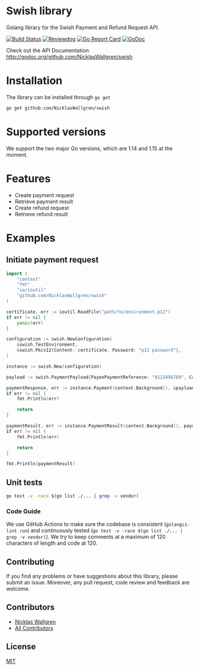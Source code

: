 # Swish library

Golang library for the Swish Payment and Refund Request API.

[![Build Status](https://github.com/NicklasWallgren/swish/workflows/Test/badge.svg)](https://github.com/NicklasWallgren/swish/actions?query=workflow%3ATest)
[![Reviewdog](https://github.com/NicklasWallgren/bankid/workflows/reviewdog/badge.svg)](https://github.com/NicklasWallgren/bankid/actions?query=workflow%3Areviewdog)
[![Go Report Card](https://goreportcard.com/badge/github.com/NicklasWallgren/swish)](https://goreportcard.com/report/github.com/NicklasWallgren/swish)
[![GoDoc](https://godoc.org/github.com/NicklasWallgren/swish?status.svg)](https://godoc.org/github.com/NicklasWallgren/swish) 

Check out the API Documentation http://godoc.org/github.com/NicklasWallgren/swish

# Installation
The library can be installed through `go get` 
```bash
go get github.com/NicklasWallgren/swish
```

# Supported versions
We support the two major Go versions, which are 1.14 and 1.15 at the moment.

# Features
- Create payment request
- Retrieve payment result
- Create refund request
- Retrieve refund result

# Examples 

## Initiate payment request
```go
import (
    "context"
    "fmt"
    "io/ioutil"
    "github.com/NicklasWallgren/swish"
)

certificate, err := ioutil.ReadFile("path/to/environment.p12")
if err != nil {
    panic(err)
}

configuration := swish.NewConfiguration(
    &swish.TestEnvironment,
    &swish.Pkcs12{Content: certificate, Password: "p12 password"},
)

instance := swish.New(configuration)

payload := swish.PaymentPayload{PayeePaymentReference: "0123456789", CallbackUrl: "https://myfakehost.se/swishcallback.cfm", PayeeAlias: "9871065216", PayerAlias: "1231181189", Amount: "100", Currency: "SEK"}

paymentResponse, err := instance.Payment(context.Background(), &payload)
if err != nil {
    fmt.Println(err)

    return
}

paymentResult, err := instance.PaymentResult(context.Background(), paymentResponse.Id)
if err != nil {
    fmt.Println(err)

    return
}

fmt.Println(paymentResult)
```

## Unit tests
```bash
go test -v -race $(go list ./... | grep -v vendor)
```

### Code Guide

We use GitHub Actions to make sure the codebase is consistent (`golangci-lint run`) and continuously tested (`go test -v -race $(go list ./... | grep -v vendor)`). We try to keep comments at a maximum of 120 characters of length and code at 120.

## Contributing

If you find any problems or have suggestions about this library, please submit an issue. Moreover, any pull request, code review and feedback are welcome.

## Contributors
  - [Nicklas Wallgren](https://github.com/NicklasWallgren)
  - [All Contributors][link-contributors]

[link-contributors]: ../../contributors

## License

[MIT](./LICENSE)
